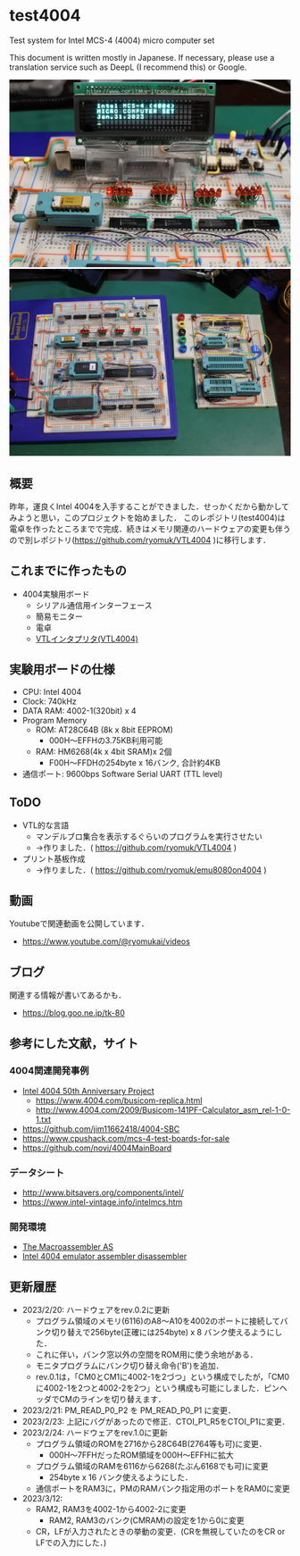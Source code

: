 # test4004
Test system for Intel MCS-4 (4004)  micro computer set

This document is written mostly in Japanese.
If necessary, please use a translation service such as DeepL (I recommend this) or Google.

![](images/title.jpg)
![](images/breadboard.jpg)

## 概要
昨年，運良くIntel 4004を入手することができました．せっかくだから動かしてみようと思い，このプロジェクトを始めました．
このレポジトリ(test4004)は電卓を作ったところまでで完成．続きはメモリ関連のハードウェアの変更も伴うので別レポジトリ(https://github.com/ryomuk/VTL4004 )に移行します．

## これまでに作ったもの
- 4004実験用ボード
  - シリアル通信用インターフェース
  - 簡易モニター
  - 電卓
  - [VTLインタプリタ(VTL4004)](https://github.com/ryomuk/VTL4004)

## 実験用ボードの仕様
- CPU: Intel 4004
- Clock: 740kHz
- DATA RAM: 4002-1(320bit) x 4
- Program Memory
  - ROM: AT28C64B (8k x 8bit EEPROM)
    - 000H〜EFFHの3.75KB利用可能
  - RAM: HM6268(4k x 4bit SRAM)x 2個
    - F00H〜FFDHの254byte x 16バンク, 合計約4KB
- 通信ポート: 9600bps Software Serial UART (TTL level)

## ToDO
- VTL的な言語
  - マンデルブロ集合を表示するぐらいのプログラムを実行させたい
  - →作りました．( https://github.com/ryomuk/VTL4004 )
- プリント基板作成
  - →作りました．( https://github.com/ryomuk/emu8080on4004 )

## 動画
Youtubeで関連動画を公開しています．
- https://www.youtube.com/@ryomukai/videos

## ブログ
関連する情報が書いてあるかも．
- https://blog.goo.ne.jp/tk-80

## 参考にした文献，サイト
### 4004関連開発事例
- [Intel 4004  50th Anniversary Project](https://www.4004.com/)
  - https://www.4004.com/busicom-replica.html
  - http://www.4004.com/2009/Busicom-141PF-Calculator_asm_rel-1-0-1.txt
- https://github.com/jim11662418/4004-SBC
- https://www.cpushack.com/mcs-4-test-boards-for-sale
- https://github.com/novi/4004MainBoard

### データシート
- http://www.bitsavers.org/components/intel/
- https://www.intel-vintage.info/intelmcs.htm

### 開発環境
- [The Macroassembler AS](http://john.ccac.rwth-aachen.de:8000/as/)
- [Intel 4004 emulator assembler disassembler](http://e4004.szyc.org/)

## 更新履歴
- 2023/2/20: ハードウェアをrev.0.2に更新
  - プログラム領域のメモリ(6116)のA8〜A10を4002のポートに接続してバンク切り替えで256byte(正確には254byte) x 8 バンク使えるようにした．
  -  これに伴い，バンク窓以外の空間をROM用に使う余地がある．
  - モニタプログラムにバンク切り替え命令('B')を追加．
  - rev.0.1は，「CM0とCM1に4002-1を2づつ」という構成でしたが，「CM0に4002-1を2つと4002-2を2つ」という構成も可能にしました．ピンヘッダでCMのラインを切り替えます．
- 2023/2/21: PM_READ_P0_P2 を PM_READ_P0_P1 に変更．
- 2023/2/23: 上記にバグがあったので修正．CTOI_P1_R5をCTOI_P1に変更．
- 2023/2/24: ハードウェアをrev.1.0に更新
  - プログラム領域のROMを2716から28C64B(2764等も可)に変更．
    - 000H〜7FFHだったROM領域を000H〜EFFHに拡大
  - プログラム領域のRAMを6116から6268(たぶん6168でも可)に変更
    - 254byte x 16 バンク使えるようにした．
  - 通信ポートをRAM3に，PMのRAMバンク指定用のポートをRAM0に変更
- 2023/3/12:
  - RAM2, RAM3を4002-1から4002-2に変更
    - RAM2, RAM3のバンク(CMRAM)の設定を1から0に変更
  - CR，LFが入力されたときの挙動の変更．(CRを無視していたのをCR or LFでの入力にした．)
